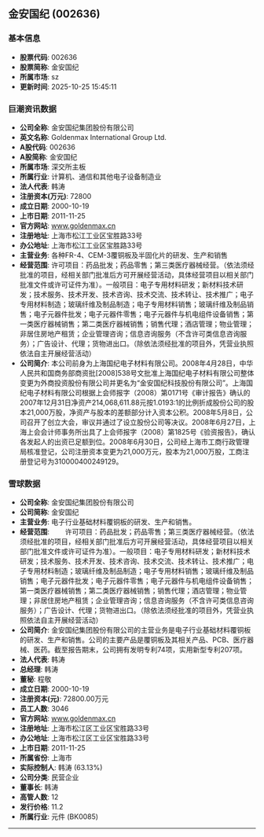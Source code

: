 ## 金安国纪 (002636)

### 基本信息

- **股票代码**: 002636
- **股票简称**: 金安国纪
- **所属市场**: sz
- **更新时间**: 2025-10-25 15:45:11

### 巨潮资讯数据

- **公司全称**: 金安国纪集团股份有限公司
- **英文名称**: Goldenmax International Group Ltd.
- **A股代码**: 002636
- **A股简称**: 金安国纪
- **所属市场**: 深交所主板
- **所属行业**: 计算机、通信和其他电子设备制造业
- **法人代表**: 韩涛
- **注册资本(万元)**: 72800
- **成立日期**: 2000-10-19
- **上市日期**: 2011-11-25
- **官方网站**: www.goldenmax.cn
- **注册地址**: 上海市松江工业区宝胜路33号
- **办公地址**: 上海市松江工业区宝胜路33号
- **主营业务**: 各种FR-4、CEM-3覆铜板及半固化片的研发、生产和销售
- **经营范围**: 许可项目：药品批发；药品零售；第三类医疗器械经营。（依法须经批准的项目，经相关部门批准后方可开展经营活动，具体经营项目以相关部门批准文件或许可证件为准）。一般项目：电子专用材料研发；新材料技术研发；技术服务、技术开发、技术咨询、技术交流、技术转让、技术推广；电子专用材料制造；玻璃纤维及制品制造；电子专用材料销售；玻璃纤维及制品销售；电子元器件批发；电子元器件零售；电子元器件与机电组件设备销售；第一类医疗器械销售；第二类医疗器械销售；销售代理；酒店管理；物业管理；非居住房地产租赁；企业管理咨询；信息咨询服务（不含许可类信息咨询服务）；广告设计、代理；货物进出口。（除依法须经批准的项目外，凭营业执照依法自主开展经营活动）
- **公司简介**: 本公司前身为上海国纪电子材料有限公司。2008年4月28日，中华人民共和国商务部商资批[2008]538号文批准上海国纪电子材料有限公司整体变更为外商投资股份有限公司并更名为“金安国纪科技股份有限公司”。上海国纪电子材料有限公司根据上会师报字（2008）第0171号《审计报告》确认的2007年12月31日净资产214,068,611.88元按1.0193:1的比例折成股份公司的股本21,000万股，净资产与股本的差额部分计入资本公积。2008年5月8日，公司召开了创立大会，审议并通过了设立股份公司等决议。2008年6月27日，上海上会会计师事务所出具了上会师报字（2008）第1825号《验资报告》，确认各发起人的出资已足额到位。2008年6月30日，公司经上海市工商行政管理局核准登记，公司注册资本变更为21,000万元，股本为21,000万股，工商注册登记号为310000400249129。

### 雪球数据

- **公司全称**: 金安国纪集团股份有限公司
- **公司简称**: 金安国纪
- **主营业务**: 电子行业基础材料覆铜板的研发、生产和销售。
- **经营范围**: 　　许可项目：药品批发；药品零售；第三类医疗器械经营。（依法须经批准的项目，经相关部门批准后方可开展经营活动，具体经营项目以相关部门批准文件或许可证件为准）。一般项目：电子专用材料研发；新材料技术研发；技术服务、技术开发、技术咨询、技术交流、技术转让、技术推广；电子专用材料制造；玻璃纤维及制品制造；电子专用材料销售；玻璃纤维及制品销售；电子元器件批发；电子元器件零售；电子元器件与机电组件设备销售；第一类医疗器械销售；第二类医疗器械销售；销售代理；酒店管理；物业管理；非居住房地产租赁；企业管理咨询；信息咨询服务（不含许可类信息咨询服务）；广告设计、代理；货物进出口。（除依法须经批准的项目外，凭营业执照依法自主开展经营活动）
- **公司简介**: 金安国纪集团股份有限公司的主营业务是电子行业基础材料覆铜板的研发、生产和销售。公司的主要产品是覆铜板及其相关产品、PCB、医疗器械、医药。截至报告期末，公司拥有发明专利74项，实用新型专利207项。
- **法人代表**: 韩涛
- **总经理**: 韩涛
- **董秘**: 程敬
- **成立日期**: 2000-10-19
- **注册资本(元)**: 72800.00万元
- **员工人数**: 3046
- **官方网站**: www.goldenmax.cn
- **注册地址**: 上海市松江区工业区宝胜路33号
- **办公地址**: 上海市松江区工业区宝胜路33号
- **上市日期**: 2011-11-25
- **所属省份**: 上海市
- **实际控制人**: 韩涛 (63.13%)
- **公司分类**: 民营企业
- **董事长**: 韩涛
- **高管人数**: 12
- **发行价格**: 11.2
- **所属行业**: 元件 (BK0085)

---